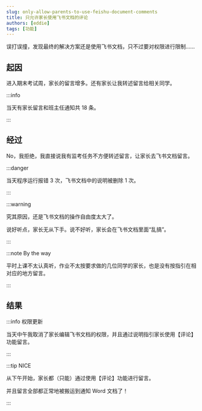 ```yaml
---
slug: only-allow-parents-to-use-feishu-document-comments
title: 只允许家长使用飞书文档的评论
authors: [eddie]
tags: [功能]
---
```


误打误撞，发现最终的解决方案还是使用飞书文档，只不过要对权限进行限制……

<!-- truncate -->

## 起因

进入期末考试周，家长的留言增多。还有家长让我转述留言给相关同学。

:::info

当天有家长留言和班主任通知共 18 条。

:::

## 经过

No，我拒绝，我直接说我有监考任务不方便转述留言，让家长去飞书文档留言。

:::danger

当天程序运行报错 3 次，飞书文档中的说明被删除 1 次。

:::

:::warning

究其原因，还是飞书文档的操作自由度太大了。

说好听点，家长无从下手。说不好听，家长会在飞书文档里面“乱搞”。

:::

:::note By the way

平时上课不太认真听，作业不太按要求做的几位同学的家长，也是没有按指引在相对应的地方留言。

:::

## 结果

:::info 权限更新

当天中午我取消了家长编辑飞书文档的权限，并且通过说明指引家长使用【评论】功能留言。

:::

:::tip NICE

从下午开始，家长都（只能）通过使用【评论】功能进行留言。

并且留言全部都正常地被搬运到通知 Word 文档了！

:::
